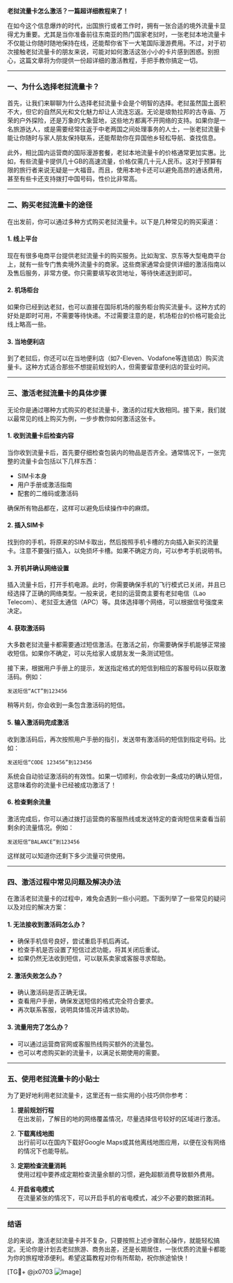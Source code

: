 **老挝流量卡怎么激活？一篇超详细教程来了！**

在如今这个信息爆炸的时代，出国旅行或者工作时，拥有一张合适的境外流量卡显得尤为重要。尤其是当你准备前往东南亚的热门国家老挝时，一张老挝本地流量卡不仅能让你随时随地保持在线，还能帮你省下一大笔国际漫游费用。不过，对于初次接触老挝流量卡的朋友来说，可能对如何激活这张小小的卡片感到困惑。别担心，这篇文章将为你提供一份超详细的激活教程，手把手教你搞定一切。

---

### **一、为什么选择老挝流量卡？**
首先，让我们来聊聊为什么选择老挝流量卡会是个明智的选择。老挝虽然国土面积不大，但它的自然风光和文化魅力却让人流连忘返。无论是琅勃拉邦的古寺庙、万荣的户外探险，还是万象的大象营地，这些地方都离不开网络的支持。如果你是一名旅游达人，或是需要经常往返于中老两国之间处理事务的人士，一张老挝流量卡能让你随时与家人朋友保持联系，还能帮助你在异国他乡轻松导航、查找信息。

此外，相比国内运营商的国际漫游套餐，老挝本地流量卡的价格通常更加实惠。比如，有些流量卡提供几十GB的高速流量，价格仅需几十元人民币。这对于预算有限的旅行者来说无疑是一大福音。而且，使用本地卡还可以避免高昂的通话费用，甚至有些卡还支持拨打中国号码，性价比非常高。

---

### **二、购买老挝流量卡的途径**
在出发前，你可以通过多种方式购买老挝流量卡。以下是几种常见的购买渠道：

#### 1. **线上平台**
现在有很多电商平台提供老挝流量卡的购买服务。比如淘宝、京东等大型电商平台上，就有一些专门售卖境外流量卡的商家。这些商家通常会提供详细的激活指南以及售后服务，非常方便。你只需要填写收货地址，等待快递送到即可。

#### 2. **机场柜台**
如果你已经到达老挝，也可以直接在国际机场的服务柜台购买流量卡。这种方式的好处是即时可用，不需要等待快递。不过需要注意的是，机场柜台的价格可能会比线上略高一些。

#### 3. **当地便利店**
到了老挝后，你还可以在当地便利店（如7-Eleven、Vodafone等连锁店）购买流量卡。这种方式适合那些不想提前规划的人，但需要留意便利店的营业时间。

---

### **三、激活老挝流量卡的具体步骤**
无论你是通过哪种方式购买的老挝流量卡，激活的过程大致相同。接下来，我们就以最常见的线上购买为例，一步步教你如何激活这张卡。

#### 1. **收到流量卡后检查内容**
当你收到流量卡后，首先要仔细检查包装内的物品是否齐全。通常情况下，一张完整的流量卡会包括以下几样东西：
- SIM卡本身
- 用户手册或激活指南
- 配套的二维码或激活码

确保所有物品都在，这样可以避免后续操作中的麻烦。

#### 2. **插入SIM卡**
找到你的手机，将原来的SIM卡取出，然后按照手机卡槽的方向插入新买的流量卡。注意不要强行插入，以免损坏卡槽。如果不确定方向，可以参考手机说明书。

#### 3. **开机并确认网络设置**
插入流量卡后，打开手机电源。此时，你需要确保手机的飞行模式已关闭，并且已经选择了正确的网络类型。一般来说，老挝的运营商主要有老挝电信（Lao Telecom）、老挝亚太通信（APC）等。具体选择哪个网络，可以根据信号强度来决定。

#### 4. **获取激活码**
大多数老挝流量卡都需要通过短信激活。在激活之前，你需要确保手机能够正常接收短信。如果你不确定，可以先给家人或朋友发一条测试短信。

接下来，根据用户手册上的提示，发送指定格式的短信到相应的客服号码以获取激活码。例如：
```
发送短信“ACT”到123456
```
稍等片刻，你会收到一条包含激活码的短信。

#### 5. **输入激活码完成激活**
收到激活码后，再次按照用户手册的指引，发送带有激活码的短信到指定号码。比如：
```
发送短信“CODE 123456”到123456
```
系统会自动验证激活码的有效性。如果一切顺利，你会收到一条成功的确认短信，这意味着你的流量卡已经被成功激活了！

#### 6. **检查剩余流量**
激活完成后，你可以通过拨打运营商的客服热线或发送特定的查询短信来查看当前剩余的流量情况。例如：
```
发送短信“BALANCE”到123456
```
这样就可以知道你还剩下多少流量可供使用。

---

### **四、激活过程中常见问题及解决办法**
在激活老挝流量卡的过程中，难免会遇到一些小问题。下面列举了一些常见的疑问以及对应的解决方案：

#### 1. **无法接收到激活码怎么办？**
- 确保手机信号良好，尝试重启手机后再试。
- 检查手机是否设置了短信过滤功能，将其关闭后重试。
- 如果仍然无法收到短信，可以联系卖家或客服寻求帮助。

#### 2. **激活失败怎么办？**
- 确认激活码是否正确无误。
- 查看用户手册，确保发送短信的格式完全符合要求。
- 再次联系客服，说明具体情况并请求协助。

#### 3. **流量用完了怎么办？**
- 可以通过运营商官网或客服热线购买额外的流量包。
- 也可以考虑购买新的流量卡，以满足长期使用的需要。

---

### **五、使用老挝流量卡的小贴士**
为了更好地利用老挝流量卡，这里还有一些实用的小技巧供你参考：

1. **提前规划行程**  
   在出发前，了解目的地的网络覆盖情况，尽量选择信号较好的区域进行激活。

2. **下载离线地图**  
   出行前可以在国内下载好Google Maps或其他离线地图应用，以便在没有网络的情况下也能导航。

3. **定期检查流量消耗**  
   使用过程中要养成定期检查流量余额的习惯，避免超额消费导致额外费用。

4. **开启省电模式**  
   在流量紧张的情况下，可以开启手机的省电模式，减少不必要的数据消耗。

---

### **结语**
总的来说，激活老挝流量卡并不复杂，只要按照上述步骤耐心操作，就能轻松搞定。无论你是计划去老挝旅游、商务出差，还是长期居住，一张优质的流量卡都能为你的旅程增添便利。希望这篇教程对你有所帮助，祝你旅途愉快！

[TG💪+ @jx0703 ![Image](https://github.com/user-attachments/assets/dbca1d08-cadb-493c-b0ec-ad6f7a83f270)]